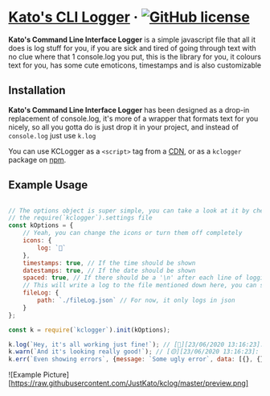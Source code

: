 # [Kato's CLI Logger](https://github.com/JustKato/kclog) &middot; [![GitHub license](https://img.shields.io/badge/license-MIT-blue.svg)](https://github.com/JustKato/kclog/blob/master/LICENSE)
**Kato's Command Line Interface Logger** is a simple javascript file that all it does is log stuff for you, if you are sick and tired of going through text with no clue where that 1 console.log you put, this is the library for you, it colours text for you, has some cute emoticons, timestamps and is also customizable

## Installation

**Kato's Command Line Interface Logger** has been designed as a drop-in replacement of console.log, it's more of a wrapper that formats text for you nicely, so all you gotta do is just drop it in your project, and instead of `console.log` just use `k.log`


You can use KCLogger as a `<script>` tag from a [CDN](https://raw.githubusercontent.com/JustKato/kclog/master/logger.js), or as a `kclogger` package on [npm](https://www.npmjs.com/package/kclogger).

## Example Usage
```js

// The options object is super simple, you can take a look at it by checking
// the require(`kclogger`).settings file
const kOptions = {
    // Yeah, you can change the icons or turn them off completely
    icons: {
        log: `🦝`
    },
    timestamps: true, // If the time should be shown
    datestamps: true, // If the date should be shown
    spaced: true, // If there should be a '\n' after each line of logging
    // This will write a log to the file mentioned down here, you can simply use time() if you would like to make different files
    fileLog: {
        path: `./fileLog.json` // For now, it only logs in json
    }
};

const k = require(`kclogger`).init(kOptions);

k.log(`Hey, it's all working just fine!`); // [🦝][23/06/2020 13:16:23]: Hey, it's all working just fine!
k.warn(`And it's looking really good!`); // [🟡][23/06/2020 13:16:23]: Hey, it's all working just fine!
k.err(`Even showing errors`, {message: `Some ugly error`, data: [{}, {}]); // [🥵 ][23/06/2020 13:16:23]: Hey, it's all working just fine!

```

![Example Picture][https://raw.githubusercontent.com/JustKato/kclog/master/preview.png]